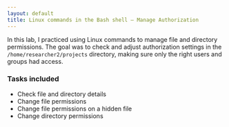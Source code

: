 ```yaml
---
layout: default
title: Linux commands in the Bash shell – Manage Authorization
---
```


In this lab, I practiced using Linux commands to manage file and directory permissions. The goal was to check and adjust authorization settings in the `/home/researcher2/projects` directory, making sure only the right users and groups had access.

### Tasks included
- Check file and directory details
- Change file permissions
- Change file permissions on a hidden file
- Change directory permissions

